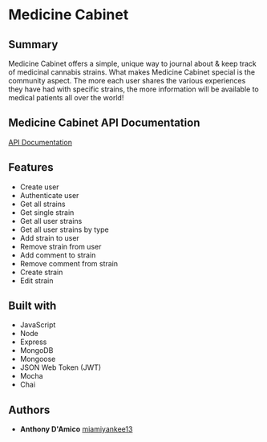 # Medicine Cabinet

## Summary
Medicine Cabinet offers a simple, unique way to journal about & keep track of medicinal cannabis strains.
What makes Medicine Cabinet special is the community aspect. The more each user shares the various experiences they have had with specific strains, the more information will be available to medical patients all over the world!

## Medicine Cabinet API Documentation
[API Documentation](https://miamiyankee13.github.io/api-docs-medicine-cabinet/#introduction)

## Features
* Create user
* Authenticate user
* Get all strains
* Get single strain
* Get all user strains
* Get all user strains by type
* Add strain to user
* Remove strain from user
* Add comment to strain
* Remove comment from strain
* Create strain
* Edit strain

## Built with
* JavaScript
* Node
* Express
* MongoDB
* Mongoose
* JSON Web Token (JWT)
* Mocha
* Chai

## Authors
* **Anthony D'Amico** [miamiyankee13](https://github.com/miamiyankee13)